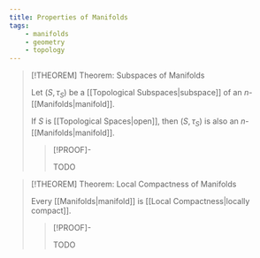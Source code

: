 ```yaml
---
title: Properties of Manifolds
tags:
    - manifolds
    - geometry
    - topology
---
```


>[!THEOREM] Theorem: Subspaces of Manifolds
>
>Let $(S, \tau_S)$ be a [[Topological Subspaces|subspace]] of an $n$-[[Manifolds|manifold]].
>
>If $S$ is [[Topological Spaces|open]], then $(S, \tau_S)$ is also an $n$-[[Manifolds|manifold]].
>
>>[!PROOF]-
>>
>>TODO
>>
>

>[!THEOREM] Theorem: Local Compactness of Manifolds
>
>Every [[Manifolds|manifold]] is [[Local Compactness|locally compact]].
>
>>[!PROOF]-
>>
>>TODO
>>
>